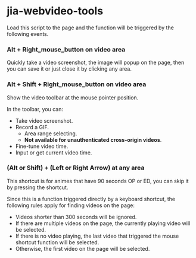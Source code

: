 # jia-webvideo-tools

Load this script to the page and the function will be triggered by the following events.

### Alt + Right_mouse_button on video area

Quickly take a video screenshot, the image will popup on the page, then you can save it or just close it by clicking any area.

### Alt + Shift + Right_mouse_button on video area

Show the video toolbar at the mouse pointer position.

In the toolbar, you can:

* Take video screenshot.
* Record a GIF.
	* Area range selecting.
	* **Not available for unauthenticated cross-origin videos**.
* Fine-tune video time.
* Input or get current video time.

### (Alt or Shift) + (Left or Right Arrow) at any area

This shortcut is for animes that have 90 seconds OP or ED, you can skip it by pressing the shortcut.

Since this is a function triggered directly by a keyboard shortcut, the following rules apply for finding videos on the page:

* Videos shorter than 300 seconds will be ignored.
* If there are multiple videos on the page, the currently playing video will be selected.
* If there is no video playing, the last video that triggered the mouse shortcut function will be selected.
* Otherwise, the first video on the page will be selected.